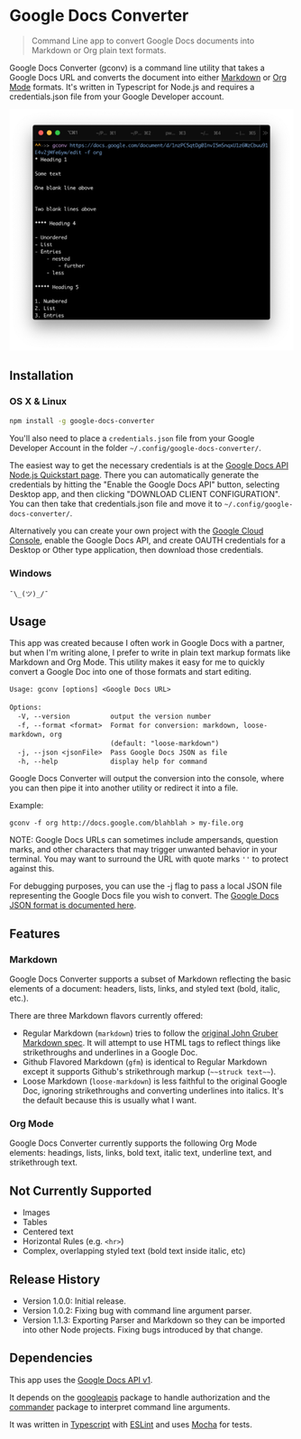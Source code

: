 # Google Docs Converter
> Command Line app to convert Google Docs documents into Markdown or Org plain text formats.

Google Docs Converter (gconv) is a command line utility that takes a Google Docs URL and converts the document into either [Markdown][] or [Org Mode][] formats. It's written in Typescript for Node.js and requires a credentials.json file from your Google Developer account.

![](screenshot.png)

## Installation

### OS X & Linux

```sh
npm install -g google-docs-converter
```

You'll also need to place a `credentials.json` file from your Google Developer Account in the folder `~/.config/google-docs-converter/`.

The easiest way to get the necessary credentials is at the [Google Docs API Node.js Quickstart page][quickstart]. There you can automatically generate the credentials by hitting the "Enable the Google Docs API" button, selecting Desktop app, and then clicking "DOWNLOAD CLIENT CONFIGURATION". You can then take that credentials.json file and move it to `~/.config/google-docs-converter/`.

Alternatively you can create your own project with the [Google Cloud Console][], enable the Google Docs API, and create OAUTH credentials for a Desktop or Other type application, then download those credentials.

### Windows

` ¯\_(ツ)_/¯ `

## Usage

This app was created because I often work in Google Docs with a partner, but when I'm writing alone, I prefer to write in plain text markup formats like Markdown and Org Mode. This utility makes it easy for me to quickly convert a Google Doc into one of those formats and start editing.

```
Usage: gconv [options] <Google Docs URL>

Options:
  -V, --version          output the version number
  -f, --format <format>  Format for conversion: markdown, loose-markdown, org
                         (default: "loose-markdown")
  -j, --json <jsonFile>  Pass Google Docs JSON as file
  -h, --help             display help for command
```

Google Docs Converter will output the conversion into the console, where you can then pipe it into another utility or redirect it into a file.

Example:
```
gconv -f org http://docs.google.com/blahblah > my-file.org
```

NOTE: Google Docs URLs can sometimes include ampersands, question marks, and other characters that may trigger unwanted behavior in your terminal. You may want to surround the URL with quote marks `''` to protect against this. 

For debugging purposes, you can use the -j flag to pass a local JSON file representing the Google Docs file you wish to convert. The [Google Docs JSON format is documented here][Google Docs JSON].

## Features

### Markdown

Google Docs Converter supports a subset of Markdown reflecting the basic elements of a document: headers, lists, links, and styled text (bold, italic, etc.). 

There are three Markdown flavors currently offered: 

- Regular Markdown (`markdown`) tries to follow the [original John Gruber Markdown spec][Markdown]. It will attempt to use HTML tags to reflect things like strikethroughs and underlines in a Google Doc.
- Github Flavored Markdown (`gfm`) is identical to Regular Markdown except it supports Github's strikethrough markup (`~~struck text~~`).
- Loose Markdown (`loose-markdown`) is less faithful to the original Google Doc, ignoring strikethroughs and converting underlines into italics. It's the default because this is usually what I want.

### Org Mode

Google Docs Converter currently supports the following Org Mode elements: headings, lists, links, bold text, italic text, underline text, and strikethrough text.

## Not Currently Supported

- Images
- Tables
- Centered text
- Horizontal Rules (e.g. `<hr>`)
- Complex, overlapping styled text (bold text inside italic, etc)

## Release History

- Version 1.0.0: Initial release.
- Version 1.0.2: Fixing bug with command line argument parser.
- Version 1.1.3: Exporting Parser and Markdown so they can be imported into other Node projects. Fixing bugs introduced by that change.

## Dependencies

This app uses the [Google Docs API v1][Docs API].

It depends on the [googleapis][] package to handle authorization and the [commander][] package to interpret command line arguments.

It was written in [Typescript][] with [ESLint][] and uses [Mocha][] for tests.

<!-- Markdown Reference Links -->
[Markdown]: https://daringfireball.net/projects/markdown/syntax
[Org Mode]: https://orgmode.org
[quickstart]: https://developers.google.com/docs/api/quickstart/nodejs
[Docs API]: https://developers.google.com/docs/api
[Google Cloud Console]: https://console.cloud.google.com
[Google Docs JSON]: https://developers.google.com/docs/api/reference/rest/v1/documents
[commander]: https://www.npmjs.com/package/commander
[googleapis]: https://www.npmjs.com/package/googleapis
[Typescript]: https://www.typescriptlang.org
[ESLint]: https://eslint.org
[Mocha]: https://mochajs.org
